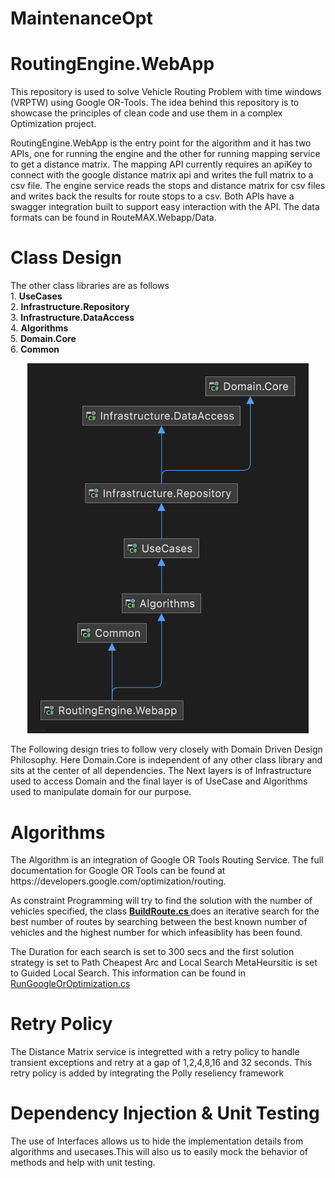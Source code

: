 # MaintenanceOpt
<h1> RoutingEngine.WebApp</h1>

This repository is used to solve Vehicle Routing Problem with time windows (VRPTW) using Google OR-Tools. The idea behind this repository is to showcase the principles of clean code and use them in a complex Optimization project.

RoutingEngine.WebApp is the entry point for the algorithm and it has two APIs, one for running the engine and the other for running mapping service to get a distance matrix. The mapping API currently requires an apiKey to connect with the google distance matrix api and writes the full matrix to a csv file. The engine service reads the stops and distance matrix for csv files and writes back the results for route stops to a csv. Both APIs have a swagger integration built to support easy interaction with the API. The data formats can be found in RouteMAX.Webapp/Data.

<h1> Class Design </h1>
The other class libraries are as follows </br>
1. <b>UseCases</b></br>                    
2. <b>Infrastructure.Repository</b></br>
3. <b>Infrastructure.DataAccess</b></br>
4. <b>Algorithms</b></br>
5. <b>Domain.Core</b></br>
6. <b>Common</b></br>

<p align="center"> <img src="Blob/Engine.png" width="450" title="hover text"> </p>

The Following design tries to follow very closely with Domain Driven Design Philosophy. Here Domain.Core is independent of any other class library and sits at the center of all dependencies. The Next layers is of Infrastructure used to access Domain and the final layer is of UseCase and Algorithms used to manipulate domain for our purpose.

<h1>Algorithms </h1>
The Algorithm is an integration of Google OR Tools Routing Service. The full documentation for Google OR Tools can be found at <href>https://developers.google.com/optimization/routing</href>.

As constraint Programming will try to find the solution with the number of vehicles specified, the class <b> <a href = "Algorithms/Construction/BuildRoutes.cs"> BuildRoute.cs </a> </b> does an iterative search for the best number of routes by searching between the best known number of vehicles and the highest number for which infeasiblity has been found.

The Duration for each search is set to 300 secs and the first solution strategy is set to Path Cheapest Arc and Local Search MetaHeursitic is set to Guided Local Search. This information can be found in <a href = "Algorithms/GoogleOrToolsSupportClasses/RunGoogleOrOptimization.cs"> RunGoogleOrOptimization.cs </a>

<h1>Retry Policy </h1>
The Distance Matrix service is integretted with a retry policy to handle transient exceptions and retry at a gap of 1,2,4,8,16 and 32 seconds. This retry policy is added by integrating the Polly reseliency framework

<h1>Dependency Injection & Unit Testing </h1>
The use of Interfaces allows us to hide the implementation details from algorithms and usecases.This will also us to easily mock the behavior of methods and help with unit testing.
